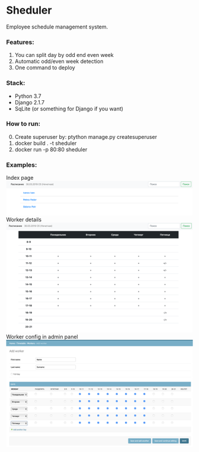 # Sheduler

Employee schedule management system. 
### Features:
1. You can split day by odd end even week
2. Automatic odd/even week detection
3. One command to deploy

### Stack:
* Python 3.7
* Django 2.1.7
* SqLite (or something for Django if you want)

### How to run:
0. Create superuser by: ptython manage.py createsuperuser
1. docker build . -t sheduler
2. docker run -p 80:80 sheduler

### Examples:
Index page
![index](https://raw.githubusercontent.com/AmaHacka/sheduler/master/screenshots/index.png)
Worker details
![worker](https://raw.githubusercontent.com/AmaHacka/sheduler/master/screenshots/worker.png)
Worker config in admin panel
![admin](https://raw.githubusercontent.com/AmaHacka/sheduler/master/screenshots/admin.png)
